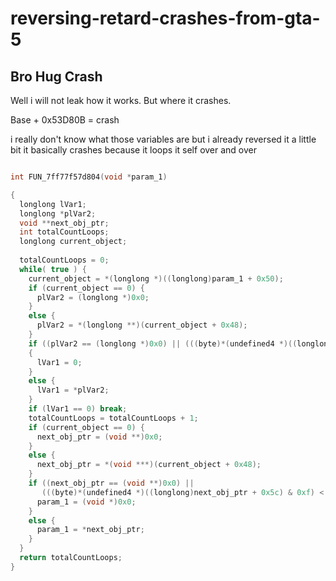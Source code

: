 # reversing-retard-crashes-from-gta-5

## Bro Hug Crash
Well i will not leak how it works.
But where it crashes.

Base + 0x53D80B = crash

i really don't know what those variables are but i already reversed it a little bit
it basically crashes because it loops it self over and over

```c++

int FUN_7ff77f57d804(void *param_1)

{
  longlong lVar1;
  longlong *plVar2;
  void **next_obj_ptr;
  int totalCountLoops;
  longlong current_object;
  
  totalCountLoops = 0;
  while( true ) {
    current_object = *(longlong *)((longlong)param_1 + 0x50);
    if (current_object == 0) {
      plVar2 = (longlong *)0x0;
    }
    else {
      plVar2 = *(longlong **)(current_object + 0x48);
    }
    if ((plVar2 == (longlong *)0x0) || (((byte)*(undefined4 *)((longlong)plVar2 + 0x5c) & 0xf) < 2))
    {
      lVar1 = 0;
    }
    else {
      lVar1 = *plVar2;
    }
    if (lVar1 == 0) break;
    totalCountLoops = totalCountLoops + 1;
    if (current_object == 0) {
      next_obj_ptr = (void **)0x0;
    }
    else {
      next_obj_ptr = *(void ***)(current_object + 0x48);
    }
    if ((next_obj_ptr == (void **)0x0) ||
       (((byte)*(undefined4 *)((longlong)next_obj_ptr + 0x5c) & 0xf) < 2)) {
      param_1 = (void *)0x0;
    }
    else {
      param_1 = *next_obj_ptr;
    }
  }
  return totalCountLoops;
}

```
